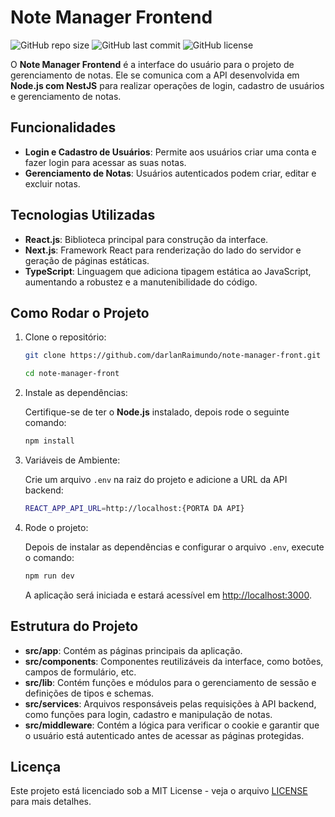 # Note Manager Frontend

![GitHub repo size](https://img.shields.io/github/repo-size/darlanRaimundo/note-manager-front)
![GitHub last commit](https://img.shields.io/github/last-commit/darlanRaimundo/note-manager-front)
![GitHub license](https://img.shields.io/github/license/darlanRaimundo/note-manager-front)

O **Note Manager Frontend** é a interface do usuário para o projeto de gerenciamento de notas. Ele se comunica com a API desenvolvida em **Node.js com NestJS** para realizar operações de login, cadastro de usuários e gerenciamento de notas.

## Funcionalidades

- **Login e Cadastro de Usuários**: Permite aos usuários criar uma conta e fazer login para acessar as suas notas.
- **Gerenciamento de Notas**: Usuários autenticados podem criar, editar e excluir notas.

## Tecnologias Utilizadas

- **React.js**: Biblioteca principal para construção da interface.
- **Next.js**: Framework React para renderização do lado do servidor e geração de páginas estáticas.
- **TypeScript**: Linguagem que adiciona tipagem estática ao JavaScript, aumentando a robustez e a manutenibilidade do código.

## Como Rodar o Projeto

1. Clone o repositório:
   ```bash
   git clone https://github.com/darlanRaimundo/note-manager-front.git

   cd note-manager-front
   ```

2. Instale as dependências:

   Certifique-se de ter o **Node.js** instalado, depois rode o seguinte comando:
   ```bash
   npm install
   ```
3. Variáveis de Ambiente:

   Crie um arquivo `.env` na raiz do projeto e adicione a URL da API backend:
   ```bash
   REACT_APP_API_URL=http://localhost:{PORTA DA API}
   ```

5. Rode o projeto:

   Depois de instalar as dependências e configurar o arquivo `.env`, execute o comando:
   ```bash
   npm run dev
   ```

   A aplicação será iniciada e estará acessível em [http://localhost:3000](http://localhost:3000).

## Estrutura do Projeto

- **src/app**: Contém as páginas principais da aplicação.
- **src/components**: Componentes reutilizáveis da interface, como botões, campos de formulário, etc.
- **src/lib**: Contém funções e módulos para o gerenciamento de sessão e definições de tipos e schemas.
- **src/services**: Arquivos responsáveis pelas requisições à API backend, como funções para login, cadastro e manipulação de notas.
- **src/middleware**: Contém a lógica para verificar o cookie e garantir que o usuário está autenticado antes de acessar as páginas protegidas.

## Licença

Este projeto está licenciado sob a MIT License - veja o arquivo [LICENSE](LICENSE) para mais detalhes.
